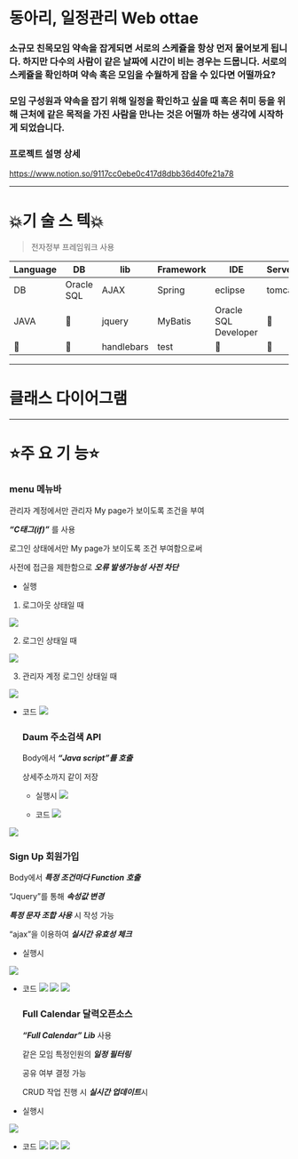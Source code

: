 # 동아리, 일정관리 Web ottae

### 소규모 친목모임 약속을 잡게되면 서로의 스케쥴을 항상 먼저 물어보게 됩니다. 하지만 다수의 사람이 같은 날짜에 시간이 비는 경우는 드뭅니다. 서로의 스케쥴을 확인하며 약속 혹은 모임을 수월하게 잡을 수 있다면 어떨까요?

### 모임 구성원과 약속을 잡기 위해 일정을 확인하고 싶을 때 혹은 취미 등을 위해 근처에 같은 목적을 가진 사람을 만나는 것은 어떨까 하는 생각에 시작하게 되었습니다.


### 프로젝트 설명 상세
https://www.notion.so/9117cc0ebe0c417d8dbb36d40fe21a78


----


# 💥기 술 스 텍💥

 > 전자정부 프레임워크 사용


|Language|DB|lib|Framework|IDE|Server|Task|
|------|---|---|---|---|---|---|
|DB|Oracle SQL|AJAX|Spring|eclipse|tomcat|노션
|JAVA| 👀|jquery|MyBatis|Oracle SQL Developer| 👀|git
| 👀| 👀|handlebars|test| 👀| 👀|gitHub

---

# 클래스 다이어그램

---
  

# ⭐️주 요 기 능⭐️

  ### menu 메뉴바

  관리자 계정에서만 관리자 My page가 보이도록 조건을 부여

  ***“C태그(if)”*** 를 사용

  로그인 상태에서만 My page가 보이도록 조건 부여함으로써

  사전에 접근을 제한함으로 ***오류 발생가능성 사전 차단***

- 실행
1. 로그아웃 상태일 때  

<img src ="https://www.notion.so/image/https%3A%2F%2Fs3-us-west-2.amazonaws.com%2Fsecure.notion-static.com%2F65c2b19d-ab56-4560-ad76-5eb780e92c50%2FUntitled.png?table=block&id=e8a0651b-a56e-4a2a-bde9-bab8714a6b94&width=2000&userId=&cache=v2">

2. 로그인 상태일 때 

<img src ="https://www.notion.so/image/https%3A%2F%2Fs3-us-west-2.amazonaws.com%2Fsecure.notion-static.com%2F948977bb-a89a-42f7-8e1c-d077acf5c391%2FUntitled.png?table=block&id=b0740ad4-7330-4ab5-8798-20dce01e82e9&width=1990&userId=&cache=v2">
   

3. 관리자 계정 로그인 상태일 때 

![](https://www.notion.so/image/https%3A%2F%2Fs3-us-west-2.amazonaws.com%2Fsecure.notion-static.com%2Fecbba19d-d092-4eb5-91f1-c7562f1e89e2%2FUntitled.png?table=block&id=462c7667-1581-4ef1-b77c-61962017903e&width=3020&userId=&cache=v2)

- 코드 
![](https://www.notion.so/image/https%3A%2F%2Fs3-us-west-2.amazonaws.com%2Fsecure.notion-static.com%2Fb0bda5e7-8040-4322-a074-3bd7c7513aac%2FUntitled.png?table=block&id=2ccabef5-41e7-479c-b15e-f612f6efbd2b&width=3030&userId=&cache=v2)

  ### Daum 주소검색 API

  Body에서 ***“Java script”를 호출***

  상세주소까지 같이 저장

    - 실행시
![](https://www.notion.so/image/https%3A%2F%2Fs3-us-west-2.amazonaws.com%2Fsecure.notion-static.com%2Fc709fe52-722d-4286-86f1-0ba955a5d48c%2FUntitled.png?table=block&id=2000df54-71d9-457f-98e6-66f287483348&width=960&userId=&cache=v2)

    - 코드
![](https://www.notion.so/image/https%3A%2F%2Fs3-us-west-2.amazonaws.com%2Fsecure.notion-static.com%2Fc604e1e0-2041-44c4-b9a1-6bdae14ac1c9%2FUntitled.png?table=block&id=9d339277-482f-4edf-a327-2114b5c2b593&width=1150&userId=&cache=v2)

![](https://www.notion.so/image/https%3A%2F%2Fs3-us-west-2.amazonaws.com%2Fsecure.notion-static.com%2F4343f880-8d88-4ff0-ae04-abe76d664eea%2FUntitled.png?table=block&id=292ae6a7-b079-4f76-b7a3-ca04023b7550&width=1150&userId=&cache=v2)
 
  ### Sign Up 회원가입

  Body에서 ***특정 조건마다 Function 호출***

  “Jquery”를 통해 ***속성값 변경***

  ***특정 문자 조합 사용*** 시 작성 가능

  “ajax”을 이용하여 ***실시간 유효성 체크***
- 실행시


![](https://www.notion.so/image/https%3A%2F%2Fs3-us-west-2.amazonaws.com%2Fsecure.notion-static.com%2F0e59bbfe-f7bf-4265-b03c-6ee19eb6aca8%2FUntitled.png?table=block&id=58ac9417-3cb7-4e3f-960a-1b99fd5f850c&width=960&userId=&cache=v2)
    
- 코드
![](https://www.notion.so/image/https%3A%2F%2Fs3-us-west-2.amazonaws.com%2Fsecure.notion-static.com%2Fb2ccf385-2bd5-4cf2-978c-de7e7e580f28%2FUntitled.png?table=block&id=31348dba-294b-4b6a-a0cd-28e4751795a9&width=1250&userId=&cache=v2)
![](https://www.notion.so/image/https%3A%2F%2Fs3-us-west-2.amazonaws.com%2Fsecure.notion-static.com%2Fd6644230-3b2b-4f72-b405-0189468565e8%2FUntitled.png?table=block&id=1bc57928-2e3a-4f1d-b3e5-73c81ad0dbb6&width=1250&userId=&cache=v2)
![](https://www.notion.so/image/https%3A%2F%2Fs3-us-west-2.amazonaws.com%2Fsecure.notion-static.com%2F2991dcb0-8ef0-484d-b946-bf58abded15c%2FUntitled.png?table=block&id=463730d4-9e18-4a0d-8d19-8187e38e2fa6&width=1250&userId=&cache=v2)



  ### Full Calendar 달력오픈소스

  ***“Full Calendar” Lib*** 사용

  같은 모임 특정인원의 ***일정 필터링***

  공유 여부 결정 가능

  CRUD 작업 진행 시 ***실시간 업데이트***시

- 실행시

![](https://www.notion.so/image/https%3A%2F%2Fs3-us-west-2.amazonaws.com%2Fsecure.notion-static.com%2F4d17c034-e690-471c-9d39-f2287ff49e81%2FUntitled.png?table=block&id=241ae9bd-9152-46b4-ad17-bc568e299565&width=1250&userId=&cache=v2)
- 코드
![](https://www.notion.so/image/https%3A%2F%2Fs3-us-west-2.amazonaws.com%2Fsecure.notion-static.com%2F6b3d030f-98da-4ee0-afcf-3ef38a1d5482%2FUntitled.png?table=block&id=b3689d0f-e2d2-4166-a697-9e7e9c79de42&width=1340&userId=&cache=v2)
![](https://www.notion.so/image/https%3A%2F%2Fs3-us-west-2.amazonaws.com%2Fsecure.notion-static.com%2F5d7f40c5-5229-4a59-bc59-08fe8c69b983%2FUntitled.png?table=block&id=182e810a-10ef-465b-a577-fca0eab4d6dd&width=1250&userId=&cache=v2)
![](https://www.notion.so/image/https%3A%2F%2Fs3-us-west-2.amazonaws.com%2Fsecure.notion-static.com%2F14a8a592-887d-4cb0-95ca-95314ce49855%2FUntitled.png?table=block&id=661b33cc-bb42-4df8-9cea-52bacfdedb4b&width=1250&userId=&cache=v2)
